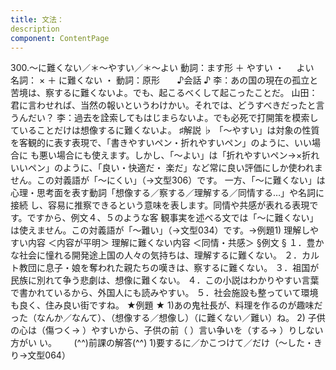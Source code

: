 ```yaml
---
title: 文法：
description
component: ContentPage
---
```



300.～に難くない／＊～やすい／＊～よい
動詞：ます形 ＋ やすい ・
    よい  
名詞： × ＋ に難くない ・
動詞：原形      
♪会話 ♪
李：あの国の現在の孤立と苦境は、察するに難くないよ。でも、起こるべくして起こったことだ。 山田：君に言わせれば、当然の報いというわけかい。それでは、どうすべきだったと言うんだい？
李：過去を詮索してもはじまらないよ。でも必死で打開策を模索していることだけは想像するに難くないよ。
♯解説 ♭
「～やすい」は対象の性質を客観的に表す表現で、「書きやすいペン・折れやすいペン」のように、いい場合に も悪い場合にも使えます。しかし、「～よい」は「折れやすいペン→×折れいいペン」のように、「良い・快適だ・ 楽だ」など常に良い評価にしか使われません。この対義語が「～にくい」（→文型306）です。
一方、「～に難くない」は心理・思考面を表す動詞「想像する／察する／理解する／同情する…」や名詞に接続 し、容易に推察できるという意味を表します。同情や共感が表れる表現です。ですから、例文４、５のような客 観事実を述べる文では「～に難くない」は使えません。この対義語が「～難い」（→文型034）です。→例題1)
理解しやすい内容 ＜内容が平明＞ 理解に難くない内容 ＜同情・共感＞
§例文 §
１．豊かな社会に憧れる開発途上国の人々の気持ちは、理解するに難くない。
２．カルト教団に息子・娘を奪われた親たちの嘆きは、察するに難くない。
３．祖国が民族に別れて争う悲劇は、想像に難くない。
４．この小説はわかりやすい言葉で書かれているから、外国人にも読みやすい。
５．社会施設も整っていて環境も良く、住み良い街ですね。
★例題 ★
1)あの鬼社長が、料理を作るのが趣味だった（なんか／なんて）、（想像する／想像し）（に難くない／難い）ね。
2) 子供の心は（傷つく→ ）やすいから、子供の前（ ）言い争いを（する→ ）りしない方がい
い。      
(^^)前課の解答(^^)
1)要するに／かこつけて／だけ（～した・きり→文型064）
